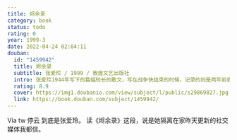 ```yaml
---
title: 烬余录
category: book
status: todo
rating: 0
year: 1999-3
date: 2022-04-24 02:04:11
douban:
  id: "1459942"
  title: 烬余录
  subtitle: 张爱玲 / 1999 / 敦煌文艺出版社
  intro: 张爱玲1944年写下的篇幅较长的散文，写在战争快结束的时候，记录的则是两年前香港空战时期的人与事。其中有一句文字常被忽略，却很有趣。张写“究竟防空员的责任是什么，我还没来得及弄明白，仗已经打完了。”事实上，直到张写下这篇文字的时候，战争仍在继续。但由这样写下便可看出：在张的心目中原本装不下什么国仇家难的大战争。打仗，就是自己生活的地方太平不太平，而这也恰是最平凡的普通人的真实观念。张是平凡的人，也写平凡的人，只是带一点讽刺的口气，这讽刺不引人厌嫌，因为是自嘲的。
  rating: 8.9
  cover: https://img1.doubanio.com/view/subject/l/public/s29869827.jpg
  link: https://book.douban.com/subject/1459942/
---
```


Via tw 停云 到底是张爱玲。
读《烬余录》这段，说是她隔离在家昨天更新的社交媒体我都信。
